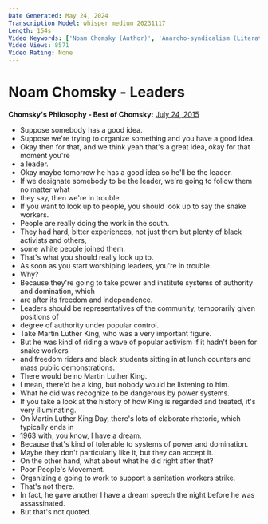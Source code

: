 ```yaml
---
Date Generated: May 24, 2024
Transcription Model: whisper medium 20231117
Length: 154s
Video Keywords: ['Noam Chomsky (Author)', 'Anarcho-syndicalism (Literature Subject)', 'Anarchism (Political Ideology)', 'Martin Luther King Jr. (Author)', 'Politics (TV Genre)', 'Libertarian Socialism (Political Ideology)', 'Activism (Industry)', 'grassroots movements', 'Authority (Quotation Subject)', 'Knowledge (Quotation Subject)']
Video Views: 8571
Video Rating: None
---
```


# Noam Chomsky - Leaders
**Chomsky's Philosophy - Best of Chomsky:** [July 24, 2015](https://www.youtube.com/watch?v=LnLYXNo5Lj8)
*  Suppose somebody has a good idea.
*  Suppose we're trying to organize something and you have a good idea.
*  Okay then for that, and we think yeah that's a great idea, okay for that moment you're
*  a leader.
*  Okay maybe tomorrow he has a good idea so he'll be the leader.
*  If we designate somebody to be the leader, we're going to follow them no matter what
*  they say, then we're in trouble.
*  If you want to look up to people, you should look up to say the snake workers.
*  People are really doing the work in the south.
*  They had hard, bitter experiences, not just them but plenty of black activists and others,
*  some white people joined them.
*  That's what you should really look up to.
*  As soon as you start worshiping leaders, you're in trouble.
*  Why?
*  Because they're going to take power and institute systems of authority and domination, which
*  are after its freedom and independence.
*  Leaders should be representatives of the community, temporarily given positions of
*  degree of authority under popular control.
*  Take Martin Luther King, who was a very important figure.
*  But he was kind of riding a wave of popular activism if it hadn't been for snake workers
*  and freedom riders and black students sitting in at lunch counters and mass public demonstrations.
*  There would be no Martin Luther King.
*  I mean, there'd be a king, but nobody would be listening to him.
*  What he did was recognize to be dangerous by power systems.
*  If you take a look at the history of how King is regarded and treated, it's very illuminating.
*  On Martin Luther King Day, there's lots of elaborate rhetoric, which typically ends in
*  1963 with, you know, I have a dream.
*  Because that's kind of tolerable to systems of power and domination.
*  Maybe they don't particularly like it, but they can accept it.
*  On the other hand, what about what he did right after that?
*  Poor People's Movement.
*  Organizing a going to work to support a sanitation workers strike.
*  That's not there.
*  In fact, he gave another I have a dream speech the night before he was assassinated.
*  But that's not quoted.
